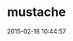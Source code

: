 ---
layout: post
title:  "mustache"
repo:   "mustache/mustache"
date:   2015-02-18 10:44:57
gemurl: https://github.com/mustache/mustache
---